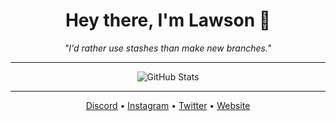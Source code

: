 <h1 align="center">Hey there, I'm Lawson 👋</h1>
<p align="center"><em>"I'd rather use stashes than make new branches."</em></p>

---

<p align="center">
  <img src="https://github-readme-stats.vercel.app/api?username=oyuh&show_icons=true&include_all_commits=true&hide_rank=false&theme=tokyonight" alt="GitHub Stats" />
</p>

---

<p align="center">
  <a href="https://discord.com/users/527167786200465418" target="_blank">Discord</a> • 
  <a href="https://instagram.com/lawsonwtf" target="_blank">Instagram</a> • 
  <a href="https://twitter.com/sumboutlaw" target="_blank">Twitter</a> • 
  <a href="https://lawsonhart.me" target="_blank">Website</a>
</p>
